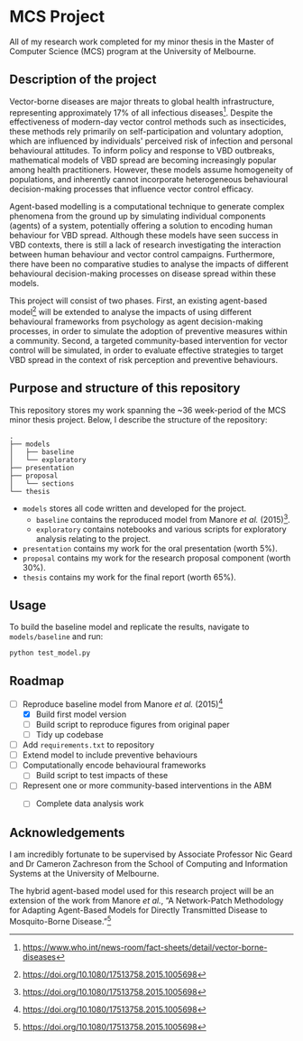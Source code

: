 # MCS Project

All of my research work completed for my minor thesis in the Master of Computer Science (MCS) program at the University of Melbourne.

## Description of the project

Vector-borne diseases are major threats to global health infrastructure, representing approximately 17% of all infectious diseases[^1]. Despite the effectiveness of modern-day vector control methods such as insecticides, these methods rely primarily on self-participation and voluntary adoption, which are influenced by individuals' perceived risk of infection and personal behavioural attitudes. To inform policy and response to VBD outbreaks, mathematical models of VBD spread are becoming increasingly popular among health practitioners. However, these models assume homogeneity of populations, and inherently cannot incorporate heterogeneous behavioural decision-making processes that influence vector control efficacy.

Agent-based modelling is a computational technique to generate complex phenomena from the ground up by simulating individual components (agents) of a system, potentially offering a solution to encoding human behaviour for VBD spread. Although these models have seen success in VBD contexts, there is still a lack of research investigating the interaction between human behaviour and vector control campaigns. Furthermore, there have been no comparative studies to analyse the impacts of different behavioural decision-making processes on disease spread within these models.

This project will consist of two phases. First, an existing agent-based model[^2] will be extended to analyse the impacts of using different behavioural frameworks from psychology as agent decision-making processes, in order to simulate the adoption of preventive measures within a community. Second, a targeted community-based intervention for vector control will be simulated, in order to evaluate effective strategies to target VBD spread in the context of risk perception and preventive behaviours.

## Purpose and structure of this repository

This repository stores my work spanning the ~36 week-period of the MCS minor thesis project. Below, I describe the structure of the repository:

```
.
├── models
│   ├── baseline
│   └── exploratory
├── presentation
├── proposal
│   └── sections
└── thesis
```

- `models` stores all code written and developed for the project.
    - `baseline` contains the reproduced model from Manore _et al._ (2015)[^2].
    - `exploratory` contains notebooks and various scripts for exploratory analysis relating to the project.
- `presentation` contains my work for the oral presentation (worth 5%).
- `proposal` contains my work for the research proposal component (worth 30%).
- `thesis` contains my work for the final report (worth 65%).

## Usage

To build the baseline model and replicate the results, navigate to `models/baseline` and run:

```
python test_model.py
```

## Roadmap

- [ ] Reproduce baseline model from Manore _et al._ (2015)[^2]
    - [X] Build first model version
    - [ ] Build script to reproduce figures from original paper
    - [ ] Tidy up codebase
- [ ] Add `requirements.txt` to repository
- [ ] Extend model to include preventive behaviours
- [ ] Computationally encode behavioural frameworks
    - [ ] Build script to test impacts of these
- [ ] Represent one or more community-based interventions in the ABM
    - [ ] Complete data analysis work


## Acknowledgements

I am incredibly fortunate to be supervised by Associate Professor Nic Geard and Dr Cameron Zachreson from the School of Computing and Information Systems at the University of Melbourne.

The hybrid agent-based model used for this research project will be an extension of the work from Manore _et al._, “A Network-Patch Methodology for Adapting Agent-Based Models for Directly Transmitted Disease to Mosquito-Borne Disease.”[^2]

[^1]: https://www.who.int/news-room/fact-sheets/detail/vector-borne-diseases
[^2]: https://doi.org/10.1080/17513758.2015.1005698

